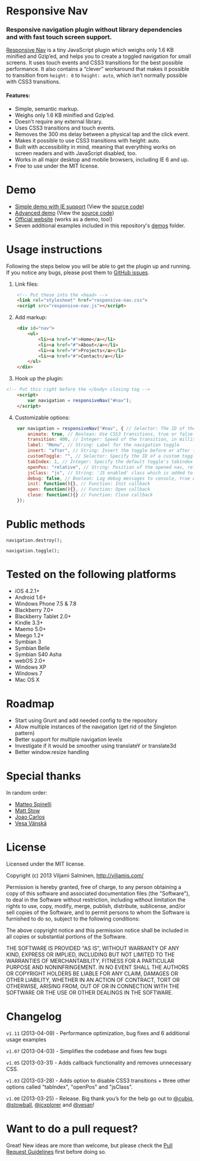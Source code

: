 
# Responsive Nav

### Responsive navigation plugin without library dependencies and with fast touch screen support.

[Responsive Nav](http://responsive-nav.com) is a tiny JavaScript plugin which weighs only 1.6 KB minified and Gzip’ed, and helps you to create a toggled navigation for small screens. It uses touch events and CSS3 transitions for the best possible performance. It also contains a “clever” workaround that makes it possible to transition from `height: 0` to `height: auto`, which isn’t normally possible with CSS3 transitions.


#### Features:

* Simple, semantic markup.
* Weighs only 1.6 KB minified and Gzip’ed.
* Doesn’t require any external library.
* Uses CSS3 transitions and touch events.
* Removes the 300 ms delay between a physical tap and the click event.
* Makes it possible to use CSS3 transitions with height: auto.
* Built with accessibility in mind, meaning that everything works on screen readers and with JavaScript disabled, too.
* Works in all major desktop and mobile browsers, including IE 6 and up.
* Free to use under the MIT license.


# Demo

* [Simple demo with IE support](http://responsive-nav.com/demo-respondjs/) (View the [source code](https://github.com/viljamis/responsive-nav.js/tree/master/demos/ie-support-using-respondjs))
* [Advanced demo](http://responsive-nav.com/demo/) (View the [source code](https://github.com/viljamis/responsive-nav.js/tree/master/demos/advanced-left-navigation))
* [Official website](http://responsive-nav.com) (works as a demo, too!)
* Seven additional examples included in this repository's [demos](https://github.com/viljamis/responsive-nav.js/tree/master/demos) folder.


# Usage instructions

Following the steps below you will be able to get the plugin up and running. If you notice any bugs, please post them to [GitHub issues](https://github.com/viljamis/responsive-nav.js/issues).

1. Link files:
```html
	<!-- Put these into the <head> -->
	<link rel="stylesheet" href="responsive-nav.css">
	<script src="responsive-nav.js"></script>
```

2. Add markup:
```html
	<div id="nav">
		<ul>
			<li><a href="#">Home</a></li>
			<li><a href="#">About</a></li>
			<li><a href="#">Projects</a></li>
			<li><a href="#">Contact</a></li>
	 	</ul>
	</div>
```

3. Hook up the plugin:
```html
<!-- Put this right before the </body> closing tag -->
	<script>
		var navigation = responsiveNav("#nav");
	</script>
```

4. Customizable options:
```javascript
	var navigation = responsiveNav("#nav", { // Selector: The ID of the wrapper
	    animate: true, // Boolean: Use CSS3 transitions, true or false
		transition: 400, // Integer: Speed of the transition, in milliseconds
		label: "Menu", // String: Label for the navigation toggle
		insert: "after", // String: Insert the toggle before or after the navigation
		customToggle: "", // Selector: Specify the ID of a custom toggle
		tabIndex: 1, // Integer: Specify the default toggle's tabindex
		openPos: "relative", // String: Position of the opened nav, relative or static
		jsClass: "js", // String: 'JS enabled' class which is added to <html> el
		debug: false, // Boolean: Log debug messages to console, true or false
		init: function(){}, // Function: Init callback
		open: function(){}, // Function: Open callback
		close: function(){} // Function: Close callback
	});
```


# Public methods

`navigation.destroy();`

`navigation.toggle();`


# Tested on the following platforms

* iOS 4.2.1+
* Android 1.6+
* Windows Phone 7.5 & 7.8
* Blackberry 7.0+
* Blackberry Tablet 2.0+
* Kindle 3.3+	
* Maemo 5.0+
* Meego 1.2+
* Symbian 3
* Symbian Belle
* Symbian S40 Asha
* webOS 2.0+
* Windows XP
* Windows 7
* Mac OS X


# Roadmap

* Start using Grunt and add needed config to the repository
* Allow multiple instances of the navigation (get rid of the Singleton pattern)
* Better support for multiple navigation levels
* Investigate if it would be smoother using translateY or translate3d
* Better window.resize handling


# Special thanks

In random order:

* [Matteo Spinelli](https://twitter.com/cubiq)
* [Matt Stow](https://twitter.com/stowball)
* [Joao Carlos](https://twitter.com/jcxplorer)
* [Vesa Vänskä](https://twitter.com/vesan)


# License

Licensed under the MIT license.

Copyright (c) 2013 Viljami Salminen, http://viljamis.com/

Permission is hereby granted, free of charge, to any person obtaining a copy of this software and associated documentation files (the "Software"), to deal in the Software without restriction, including without limitation the rights to use, copy, modify, merge, publish, distribute, sublicense, and/or sell copies of the Software, and to permit persons to whom the Software is furnished to do so, subject to the following conditions:

The above copyright notice and this permission notice shall be included in all copies or substantial portions of the Software.

THE SOFTWARE IS PROVIDED "AS IS", WITHOUT WARRANTY OF ANY KIND, EXPRESS OR IMPLIED, INCLUDING BUT NOT LIMITED TO THE WARRANTIES OF MERCHANTABILITY, FITNESS FOR A PARTICULAR PURPOSE AND NONINFRINGEMENT. IN NO EVENT SHALL THE AUTHORS OR COPYRIGHT HOLDERS BE LIABLE FOR ANY CLAIM, DAMAGES OR OTHER LIABILITY, WHETHER IN AN ACTION OF CONTRACT, TORT OR OTHERWISE, ARISING FROM, OUT OF OR IN CONNECTION WITH THE SOFTWARE OR THE USE OR OTHER DEALINGS IN THE SOFTWARE.


# Changelog

`v1.11` (2013-04-09) - Performance optimization, bug fixes and 6 additional usage examples

`v1.07` (2013-04-03) - Simplifies the codebase and fixes few bugs

`v1.05` (2013-03-31) - Adds callback functionality and removes unnecessary CSS.

`v1.03` (2013-03-28) - Adds option to disable CSS3 transitions + three other options called "tabIndex", "openPos" and "jsClass".

`v1.00` (2013-03-25) - Release. Big thank you’s for the help go out to [@cubiq](https://twitter.com/cubiq), [@stowball](https://twitter.com/stowball), [@jcxplorer](https://twitter.com/jcxplorer) and [@vesan](https://twitter.com/vesan)!


# Want to do a pull request?

Great! New ideas are more than welcome, but please check the [Pull Request Guidelines](CONTRIBUTING.md) first before doing so.
